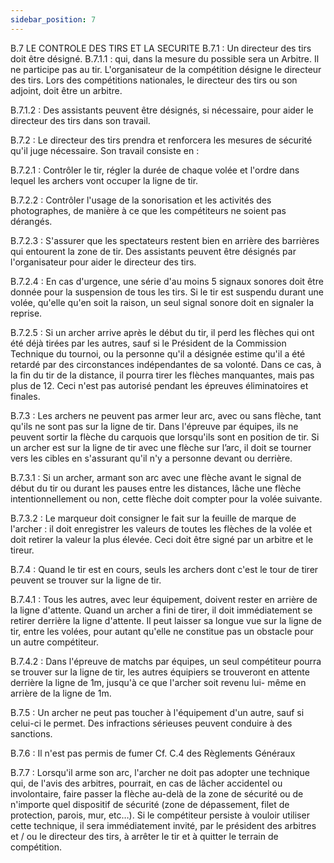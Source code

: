 ```yaml
---
sidebar_position: 7
---
```


B.7 LE CONTROLE DES TIRS ET LA SECURITE
B.7.1 : Un directeur des tirs doit être désigné.
B.7.1.1 : qui, dans la mesure du possible sera un Arbitre. Il ne participe pas au tir.
L'organisateur de la compétition désigne le directeur des tirs. Lors des compétitions nationales, le directeur
des tirs ou son adjoint, doit être un arbitre.

B.7.1.2 : Des assistants peuvent être désignés, si nécessaire, pour aider le directeur des tirs dans son
travail.

B.7.2 : Le directeur des tirs prendra et renforcera les mesures de sécurité qu'il juge nécessaire. Son travail
consiste en :

B.7.2.1 : Contrôler le tir, régler la durée de chaque volée et l'ordre dans lequel les archers vont occuper la
ligne de tir.

B.7.2.2 : Contrôler l'usage de la sonorisation et les activités des photographes, de manière à ce que les
compétiteurs ne soient pas dérangés.

B.7.2.3 : S'assurer que les spectateurs restent bien en arrière des barrières qui entourent la zone de tir.
Des assistants peuvent être désignés par l'organisateur pour aider le directeur des tirs.

B.7.2.4 : En cas d'urgence, une série d'au moins 5 signaux sonores doit être donnée pour la suspension de
tous les tirs. Si le tir est suspendu durant une volée, qu'elle qu'en soit la raison, un seul signal sonore doit
en signaler la reprise.

B.7.2.5 : Si un archer arrive après le début du tir, il perd les flèches qui ont été déjà tirées par les autres,
sauf si le Président de la Commission Technique du tournoi, ou la personne qu'il a désignée estime qu'il a
été retardé par des circonstances indépendantes de sa volonté. Dans ce cas, à la fin du tir de la distance,
il pourra tirer les flèches manquantes, mais pas plus de 12. Ceci n'est pas autorisé pendant les épreuves
éliminatoires et finales.

B.7.3 : Les archers ne peuvent pas armer leur arc, avec ou sans flèche, tant qu'ils ne sont pas sur la ligne
de tir. Dans l'épreuve par équipes, ils ne peuvent sortir la flèche du carquois que lorsqu'ils sont en position
de tir. Si un archer est sur la ligne de tir avec une flèche sur l’arc, il doit se tourner vers les cibles en
s'assurant qu'il n'y a personne devant ou derrière.

B.7.3.1 : Si un archer, armant son arc avec une flèche avant le signal de début du tir ou durant les pauses
entre les distances, lâche une flèche intentionnellement ou non, cette flèche doit compter pour la volée
suivante.

B.7.3.2 : Le marqueur doit consigner le fait sur la feuille de marque de l'archer : il doit enregistrer les valeurs
de toutes les flèches de la volée et doit retirer la valeur la plus élevée. Ceci doit être signé par un arbitre et
le tireur.

B.7.4 : Quand le tir est en cours, seuls les archers dont c'est le tour de tirer peuvent se trouver sur la ligne
de tir.

B.7.4.1 : Tous les autres, avec leur équipement, doivent rester en arrière de la ligne d'attente. Quand un
archer a fini de tirer, il doit immédiatement se retirer derrière la ligne d'attente. Il peut laisser sa longue vue
sur la ligne de tir, entre les volées, pour autant qu'elle ne constitue pas un obstacle pour un autre
compétiteur.

B.7.4.2 : Dans l'épreuve de matchs par équipes, un seul compétiteur pourra se trouver sur la ligne de tir,
les autres équipiers se trouveront en attente derrière la ligne de 1m, jusqu'à ce que l'archer soit revenu lui-
même en arrière de la ligne de 1m.

B.7.5 : Un archer ne peut pas toucher à l'équipement d'un autre, sauf si celui-ci le permet. Des infractions
sérieuses peuvent conduire à des sanctions.

B.7.6 : Il n'est pas permis de fumer Cf. C.4 des Règlements Généraux

B.7.7 : Lorsqu'il arme son arc, l'archer ne doit pas adopter une technique qui, de l'avis des arbitres, pourrait,
en cas de lâcher accidentel ou involontaire, faire passer la flèche au-delà de la zone de sécurité ou de
n'importe quel dispositif de sécurité (zone de dépassement, filet de protection, parois, mur, etc…). Si le
compétiteur persiste à vouloir utiliser cette technique, il sera immédiatement invité, par le président des
arbitres et / ou le directeur des tirs, à arrêter le tir et à quitter le terrain de compétition.
